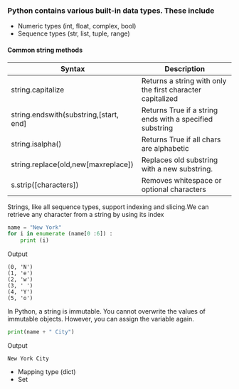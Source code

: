 ### Python contains various built-in data types. These include 
- Numeric types (int, float, complex, bool)
- Sequence types (str, list, tuple, range)
#### Common string methods 
| Syntax              | Description                   |
| -------------------- | ----------------------------  |                                    
| string.capitalize | Returns a string with only the first character capitalized |  
| string.endswith(substring,[start, end] |Returns True if a string ends with a specified substring |
| string.isalpha() | Returns True if all chars are alphabetic |
| string.replace(old,new[maxreplace]) | Replaces old substring with a new substring.|
| s.strip([characters])  | Removes whitespace or optional characters |

Strings, like all sequence types, support indexing and slicing.We can retrieve any character from a string by using its index
```python
name = "New York"
for i in enumerate (name[0 :6]) :
    print (i)
```
Output
```shell
(0, 'N')
(1, 'e')
(2, 'w')
(3, ' ')
(4, 'Y')
(5, 'o')
```
In Python, a string is immutable. You cannot overwrite the values of immutable objects. However, you can assign the variable again.
```python
print(name + " City")
```
Output
```shell
New York City
```

- Mapping type (dict)
- Set

